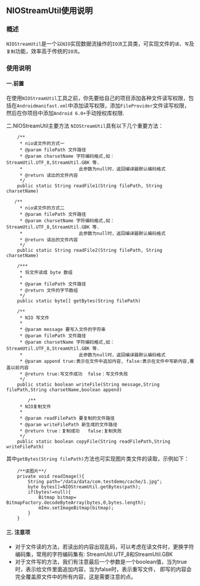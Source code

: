 ## NIOStreamUtil使用说明

### 概述
`NIOStreamUtil`是一个以`NIO`实现数据流操作的`IO流`工具类，可实现文件的`读`、`写`及`复制`功能，效率高于传统的`IO流`。

### 使用说明
#### 一.前置
在使用`NIOStreamUtil`工具之前，你先要给自己的项目添加各种文件读写权限，包括在`Androidmanifast.xml`中添加读写权限，添加`FileProvider`文件读写权限，
然后在你项目中添加`Android 6.0+`手动授权库权限.

二.NIOStreamUtil主要方法
`NIOStreamUtil`具有以下几个重要方法：
```
    /**
     * nio读文件的方式一
     * @param filePath 文件路径
     * @param charsetName 字符编码格式,如：StreamUtil.UTF_8,StreamUtil.GBK 等.
     *                     此参数为null时，返回编译器默认编码格式
     * @return 读出的文件内容
     */
    public static String readFile1(String filePath, String charsetName)
    
   /**
     * nio读文件的方式二
     * @param filePath 文件路径
     * @param charsetName 字符编码格式,如：StreamUtil.UTF_8,StreamUtil.GBK 等.
     *                     此参数为null时，返回编译器默认编码格式
     * @return 读出的文件内容
     */
    public static String readFile2(String filePath, String charsetName) 
    
    /***
     * 将文件读成 byte 数组
     *
     * @param filePath 文件路径
     * @return 文件的字节数组
     */
    public static byte[] getBytes(String filePath)
    
    /**
     * NIO 写文件
     *
     * @param message 要写入文件的字符串
     * @param filePath 文件路径
     * @param charsetName 字符编码格式,如：StreamUtil.UTF_8,StreamUtil.GBK 等.
     *                     此参数为null时，返回编译器默认编码格式
     * @param append true:表示在文件中追加内容, false:表示在文件中写新内容,覆盖以前内容
     * @return true:写文件成功  false：写文件失败
     */
    public static boolean writeFile(String message,String filePath,String charsetName,boolean append)  
    
        /**
     * NIO复制文件
     *
     * @param readFilePath 要复制的文件路径
     * @param writeFilePath 新生成的文件路径
     * @return true：复制成功   false:复制失败
     */
    public static boolean copyFile(String readFilePath,String writeFilePath)
```
其中`getBytes(String filePath)`方法也可实现图片类文件的读取，示例如下：
```
    /**读图片**/
    private void readImage(){
        String path="/data/data/com.testdemo/cache/1.jpg";
        byte bytes[]=NIOStreamUtil.getBytes(path);
        if(bytes!=null){
            Bitmap bitmap= BitmapFactory.decodeByteArray(bytes,0,bytes.length);
            mImv.setImageBitmap(bitmap);
        }
    }
```
#### 三. 注意项
- 对于文件读的方法，若读出的内容出现乱码，可以考虑在读文件时，更换字符编码集，常用的字符编码集有: StreamUtil.UTF_8和StreamUtil.GBK
- 对于文件写的方法，我们有注意最后一个参数是一个boolean值，当为true时，表示给文件里面追加内容，当为false时，表示重写文件， 
即写的内容会完全覆盖原文件中的所有内容，这是需要注意的点。
